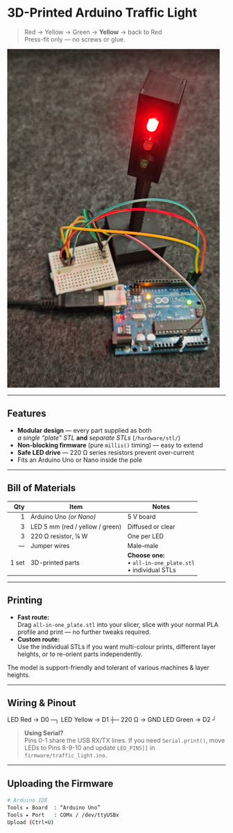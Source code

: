 # 3D-Printed Arduino Traffic Light

> Red → Yellow → Green → **Yellow** → back to Red  
> Press-fit only — no screws or glue.

![Assembled unit](images/assembled_front.png)

---

## Features
- **Modular design** — every part supplied as both  
  *a single “plate” STL* **and** *separate STLs* (`/hardware/stl/`)
- **Non-blocking firmware** (pure `millis()` timing) — easy to extend
- **Safe LED drive** — 220 Ω series resistors prevent over-current
- Fits an Arduino Uno or Nano inside the pole

---

## Bill of Materials

| Qty | Item                               | Notes                |
|----:|------------------------------------|----------------------|
| 1   | Arduino Uno *(or Nano)*            | 5 V board            |
| 3   | LED 5 mm (red / yellow / green)    | Diffused or clear    |
| 3   | 220 Ω resistor, ¼ W                | One per LED          |
| —   | Jumper wires                       | Male–male            |
| 1 set | 3D-printed parts                 | **Choose one:**<br>• `all-in-one_plate.stl`<br>• individual STLs |

---

## Printing

- **Fast route:**  
  Drag `all-in-one_plate.stl` into your slicer, slice with your normal PLA profile and print — no further tweaks required.  
- **Custom route:**  
  Use the individual STLs if you want multi-colour prints, different layer heights, or to re-orient parts independently.

The model is support-friendly and tolerant of various machines & layer heights.

---

## Wiring & Pinout

LED Red → D0 ─┐
LED Yellow → D1 ┼─ 220 Ω → GND
LED Green → D2 ┘


> **Using Serial?**  
> Pins 0-1 share the USB RX/TX lines. If you need `Serial.print()`, move LEDs to Pins 8-9-10 and update `LED_PINS[]` in `firmware/traffic_light.ino`.

---

## Uploading the Firmware

```bash
# Arduino IDE
Tools ▸ Board  : “Arduino Uno”
Tools ▸ Port   : COMx / /dev/ttyUSBx
Upload (Ctrl+U)
